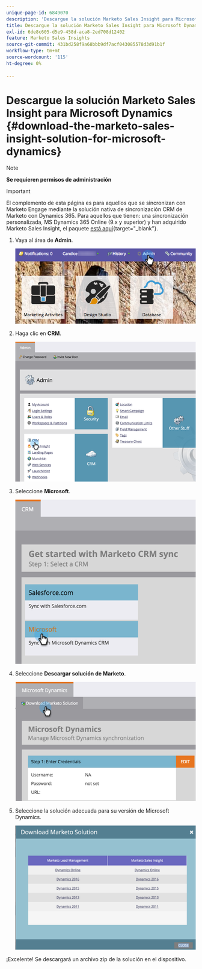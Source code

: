 ```yaml
---
unique-page-id: 6849070
description: 'Descargue la solución Marketo Sales Insight para Microsoft Dynamics: Documentos de Marketo: Documentación del producto'
title: Descargue la solución Marketo Sales Insight para Microsoft Dynamics
exl-id: 6de8c605-d5e9-458d-aca8-2ed708d12402
feature: Marketo Sales Insights
source-git-commit: 431bd258f9a68bbb9df7acf043085578d3d91b1f
workflow-type: tm+mt
source-wordcount: '115'
ht-degree: 0%

---
```


# Descargue la solución Marketo Sales Insight para Microsoft Dynamics {#download-the-marketo-sales-insight-solution-for-microsoft-dynamics}

>[!NOTE]
>
>**Se requieren permisos de administración**

>[!IMPORTANT]
>
>El complemento de esta página es para aquellos que se sincronizan con Marketo Engage mediante la solución nativa de sincronización CRM de Marketo con Dynamics 365. Para aquellos que tienen: una sincronización personalizada, MS Dynamics 365 Online (9.x y superior) y han adquirido Marketo Sales Insight, el paquete [está aquí](https://mktg-cdn.marketo.com/community/MarketoSalesInsight_NonNative.zip){target="_blank"}.

1. Vaya al área de **Admin**.

   ![](assets/mainnavhand.png)

1. Haga clic en **CRM**.

   ![](assets/image2015-3-11-13-3a7-3a11.png)

1. Seleccione **Microsoft**.

   ![](assets/image2016-5-3.png)

1. Seleccione **Descargar solución de Marketo**.

   ![](assets/image2015-3-11-13-3a10-3a4.png)

1. Seleccione la solución adecuada para su versión de Microsoft Dynamics.

   ![](assets/msd-online.png)

¡Excelente! Se descargará un archivo zip de la solución en el dispositivo.
